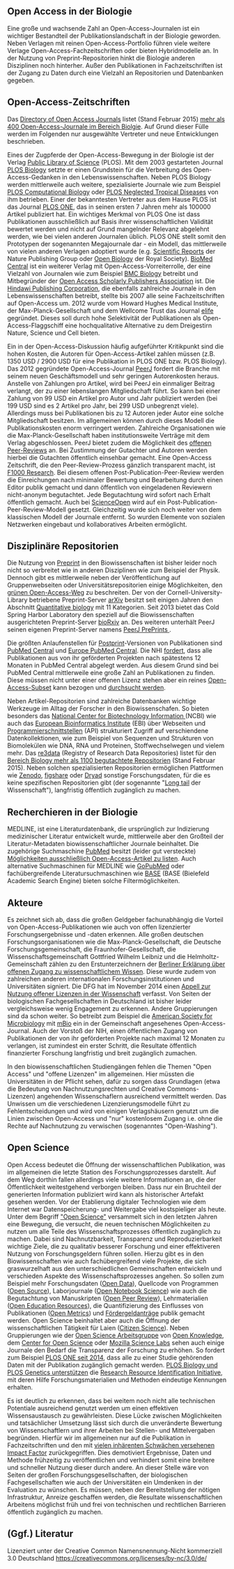 ## Open Access in der Biologie

<!---
Allgemeine Informationen zur Verbreitung und Akzeptanz von Open
Access im jeweiligen Fach, Hinweise auf Tendenzen etc. 
-->

Eine große und wachsende Zahl an Open-Access-Journalen ist ein
wichtiger Bestandteil der Publikationslandschaft in der Biologie
geworden. Neben Verlagen mit reinen Open-Access-Portfolio führen viele
weitere Verlage Open-Access-Fachzeitschriften oder bieten
Hybridmodelle an. In der Nutzung von Preprint-Repositorien hinkt die
Biologie anderen Disziplinen noch hinterher. Außer den Publikationen in
Fachzeitschriften ist der Zugang zu Daten durch eine Vielzahl an
Repositorien und Datenbanken gegeben.

## Open-Access-Zeitschriften

<!--
Nennung/Vorstellung von Open-Access-Zeitschriften (reine
OA-Zeitschriften, nicht hybride Zeitschriften) im Fach, evtl. plus
weitere Hinweise.
-->

Das [Directory of Open Access Journals](http://www.doaj.org/) listet
(Stand Februar 2015) [mehr als 400 Open-Access-Journale im Bereich
Biolgie](http://doaj.org/search?source={%22query%22:{%22filtered%22:{%22query%22:{%22match_all%22:{}},%22filter%22:{%22bool%22:{%22must%22:%5B{%22term%22:{%22_type%22:%22journal%22}},{%22term%22:{%22index.classification.exact%22:%22Biology%20%28General%29%22}}%5D}}}}}). Auf
Grund dieser Fülle werden im Folgenden nur ausgewählte Vertreter und
neue Entwicklungen beschrieben.

Eines der Zugpferde der Open-Access-Bewegung in der Biologie ist der
Verlag [Public Library of Science](http://www.plos.org/) (PLOS). Mit
dem 2003 gestarteten Journal [PLOS Biology](http://plosbiology.org/)
setzte er einen Grundstein für die Verbreitung des
Open-Access-Gedanken in den Lebenswissenschaften. Neben PLOS Biology
werden mittlerweile auch weitere, spezialisierte Journale wie zum
Beispiel [PLOS Computational Biology](http://ploscompbiol.org/) oder
[PLOS Neglected Tropical Diseases](http://www.plosntds.org/) von ihm
betrieben. Einer der bekanntesten Vertreter aus dem Hause PLOS ist das
Journal [PLOS ONE](http://plosone.org/), das in seinen ersten 7 Jahren
mehr als 100000 Artikel publiziert hat.  Ein wichtiges Merkmal von
PLOS One ist dass Publikationen ausschließlich auf Basis ihrer
wissenschaftlichen Validität bewertet werden und nicht auf Grund
mangelnder Relevanz abgelehnt werden, wie bei vielen anderen Journalen
üblich. PLOS ONE stellt somit den Prototypen der sogenannten
Megajournale dar - ein Modell, das mittlerweile von vielen anderen
Verlagen adoptiert wurde (e.g. [Scientific
Reports](http://www.nature.com/srep) der Nature Publishing Group oder
[Open Biology](http://rsob.royalsocietypublishing.org/) der Royal
Society). [BioMed Central](http://www.biomedcentral.com/) ist ein
weiterer Verlag mit Open-Access-Vorreiterrolle, der eine Vielzahl von
Journalen wie zum Beispiel [BMC
Biology](http://www.biomedcentral.com/bmcbiol) betreibt und
Mitbegründer der [Open Access Scholarly Publishers
Association](http://oaspa.org/) ist. Die [Hindawi Publishing
Corporation](http://www.hindawi.com/), die ebenfalls zahlreiche
Journale in den Lebenswissenschaften betreibt, stellte bis 2007 alle
seine Fachzeitschriften auf Open-Access um. 2012 wurde vom Howard
Hughes Medical Institute, der Max-Planck-Gesellschaft und dem Wellcome
Trust das Journal [elife](http://elifesciences.org) gegründet. Dieses
soll durch hohe Selektivität der Publikationen als
Open-Access-Flaggschiff eine hochqualitative Alternative zu dem
Dreigestirn Nature, Science und Cell bieten.

Ein in der Open-Access-Diskussion häufig aufgeführter Kritikpunkt sind
die hohen Kosten, die Autoren für Open-Access-Artikel zahlen müssen
(z.B. 1350 USD / 2900 USD für eine Publikation in PLOS ONE bzw. PLOS
Biology). Das 2012 gegründete Open-Access-Journal
[PeerJ](https://peerj.com/) fordert die Branche mit seinem neuen
Geschäftsmodell und sehr geringen Autorenkosten heraus. Anstelle von
Zahlungen pro Artikel, wird bei PeerJ ein einmaliger Beitrag verlangt,
der zu einer lebenslangen Mitgliedschaft führt. So kann bei einer
Zahlung von 99 USD ein Artikel pro Autor und Jahr publiziert werden
(bei 199 USD sind es 2 Artikel pro Jahr, bei 299 USD unbegrenzt
viele). Allerdings muss bei Publikationen bis zu 12 Autoren jeder
Autor eine solche Mitgliedschaft besitzen. Im allgemeinen können durch
dieses Modell die Publikationskosten enorm verringert
werden. Zahlreiche Organisationen wie die Max-Planck-Gesellschaft
haben institutionsweite Verträge mit dem Verlag abgeschlossen. PeerJ
bietet zudem die Möglichkeit des [offenen
Peer-Reviews](https://de.wikipedia.org/wiki/Offenes_Peer-Review)
an. Bei Zustimmung der Gutachter und Autoren werden hierbei die
Gutachten öffentlich einsehbar gemacht. Eine Open-Access Zeitschrift,
die den Peer-Review-Prozess gänzlich transparent macht, ist [F1000
Research](http://f1000research.com/). Bei diesem offenen
Post-Publication-Peer-Review werden die Einreichungen nach minimaler
Bewertung und Bearbeitung durch einen Editor publik gemacht und dann
öffentlich von eingeladenen Reviewern nicht-anonym begutachtet. Jede
Begutachtung wird sofort nach Erhalt öffentlich gemacht. Auch bei
[ScienceOpen](https://www.scienceopen.com/) wird auf ein
Post-Publication-Peer-Review-Modell gesetzt. Gleichzeitig wurde sich
noch weiter von dem klassischen Modell der Journale entfernt. So
wurden Elemente von sozialen Netzwerken eingebaut und kollaboratives
Arbeiten ermöglicht.

## Disziplinäre Repositorien 
<!--
Hinweise auf Fachrepositorien (auch international) oder sonstige
Repositorien (z.B. institutionelle Repositorien, die für das Fach
einschlägig sind), die wichtig im jeweiligen Fach sind.
-->

Die Nutzung von [Preprint](https://de.wikipedia.org/wiki/Preprint) in
den Biowissenschaften ist bisher leider noch nicht so verbreitet wie
in anderen Disziplinen wie zum Beispiel der Physik. Dennoch gibt es
mittlerweile neben der Veröffentlichung auf Gruppenwebseiten oder
Universitätsrepositorien einige Möglichkeiten, den [grünen
Open-Access-Weg](https://de.wikipedia.org/wiki/Open_Access#Gr.C3.BCner_Weg)
zu beschreiten. Der von der Cornell-University-Library betriebene
Preprint-Server [arXiv](http://arxiv.org) besitzt seit einigen Jahren
den Abschnitt [Quantitative biology](http://arxiv.org/archive/q-bio)
mit 11 Kategorien. Seit 2013 bietet das Cold Spring Harbor Laboratory
den speziell auf die Biowissenschaften ausgerichteten Preprint-Server
[bioRxiv](http://biorxiv.org) an. Des weiteren unterhält PeerJ seinen
eigenen Preprint-Server namens [PeerJ PrePrints
](https://peerj.com/preprints/).

Die größten Anlaufenstellen für
[Postprint](https://de.wikipedia.org/wiki/Postprint)-Versionen von
Publikationen sind [PubMed Central](http://www.ncbi.nlm.nih.gov/pmc/)
und [Europe PubMed Central](http://europepmc.org/).  Die NHI
[fordert](http://publicaccess.nih.gov/policy.htm), dass alle
Publikationen aus von ihr geförderten Projekten nach spätestens 12
Monaten in PubMed Central abgelegt werden. Aus diesem Grund sind bei
PubMed Central mittlerweile eine große Zahl an Publikationen zu
finden. Diese müssen nicht unter einer offenen Lizenz stehen aber ein
reines
[Open-Access-Subset](http://www.ncbi.nlm.nih.gov/pmc/tools/openftlist/)
kann bezogen und [durchsucht
werden](http://www.ncbi.nlm.nih.gov/pmc/?term=open+access%5Bfilter%5D).

Neben Artikel-Repositorien sind zahlreiche Datenbanken wichtige
Werkzeuge im Alltag der Forscher in den Biowissenschafen. So bieten
besonders das [National Center for Biotechnology Information
](http://www.ncbi.nlm.nih.gov/) (NCBI) wie auch das [European
Bioinformatics Institute](https://www.ebi.ac.uk/) (EBI) über Webseiten
und
[Programmierschnittstellen](https://de.wikipedia.org/wiki/Programmierschnittstelle)
(API) strukturiert Zugriff auf verschiendene Datenkollektionen, wie
zum Beispiel von Sequenzen und Strukturen von Biomolekülen wie DNA,
RNA und Proteinen, Stoffwechselwegen und vielem mehr. Das
[re3data](http://www.re3data.org/) (Registry of Research Data
Repositories) listet für den [Bereich Biology mehr als 1100
begutachtete
Repositorien](http://service.re3data.org/search/results/filter?term=&d=25&filter_subjects_active%5Bbiology%5D=Biology)
(Stand Februar 2015). Neben solchen spezialisierten Repositorien
ermöglichen Plattformen wie [Zenodo](https://zenodo.org/),
[figshare](http://figshare.com) oder [Dryad](http://datadryad.org)
sonstige Forschungsdaten, für die es keine spezifischen Repositorien
gibt (der sogenannte "[Long
tail](https://de.wikipedia.org/wiki/The_Long_Tail) der Wissenschaft"),
langfristig öffentlich zugänglich zu machen.

## Recherchieren in der Biologie

<!--  
Wie kann man OA-Content im Fach recherchieren? Was sind frei
zugängliche Datenbanken, und wie findet man OA-Content in den
einschlägigen Datenbanken und Suchmaschinen? (Welche
Suchmaschinen/Datenbanken lassen sich nach Open Access filtern?  
-->

MEDLINE, ist eine Literaturdatenbank, die ursprünglich zur Indizierung
medizinischer Literatur entwickelt wurde, mittlerweile aber den
Großteil der Literatur-Metadaten biowissenschaftlicher Journale
beinhaltet. Die zugehörige Suchmaschine
[PubMed](http://www.ncbi.nlm.nih.gov/pubmed) besitzt (leider gut
versteckte) [Möglichkeiten ausschließlich Open-Access-Artikel zu
listen](http://www.ncbi.nlm.nih.gov/pubmed?term=pubmed%20pmc%20open%20access%20%5Bfilter%5D).
Auch alternative Suchmaschinen für MEDLINE wie
[GoPubMed](http://www.gopubmed.org) oder fachübergreifende
Literatursuchmaschinen wie [BASE](http://www.base-search.net/) (BASE
(Bielefeld Academic Search Engine) bieten solche Filtermöglichkeiten.

## Akteure

<!-- Wer sind wichtige Open-Access-Akteure im Fach? Wer treibt
Entwicklungen voran oder behindert sie? Wie verhalten sich Akteure,
z.B. Verlage, Förderer, Fachgesellschaft(en)? Wer sind diejenigen, die
OA voran treiben im Fach?-->

Es zeichnet sich ab, dass die großen Geldgeber fachunabhängig
die Vorteil von Open-Access-Publikationen wie auch von offen
lizenzierter Forschungsergebnisse und -daten erkennen. Alle großen
deutschen Forschungsorganisationen wie die Max-Planck-Gesellschaft,
die Deutsche Forschungsgemeinschaft, die Fraunhofer-Gesellschaft, die
Wissenschaftsgemeinschaft Gottfried Wilhelm Leibniz und die
Helmholtz-Gemeinschaft zählen zu den Erstunterzeichnern der [Berliner
Erklärung über offenen Zugang zu wissenschaftlichem
Wissen](http://openaccess.mpg.de/Berlin-Declaration). Diese wurde
zudem von zahlreichen anderen internationalen Forschungsinstitutionen
und Universitäten signiert. Die DFG hat im November 2014 einen [Appell
zur Nutzung offener Lizenzen in der
Wissenschaft](http://www.dfg.de/foerderung/info_wissenschaft/info_wissenschaft_14_68/)
verfasst. Von Seiten der biologischen Fachgesellschaften in
Deutschland ist bisher leider vergleichsweise wenig Engagement zu
erkennen. Andere Gruppierungen sind da schon weiter. So betreibt zum
Beispiel die [American Society for Microbiology](http://www.asm.org/)
mit [mBio](http://mbio.asm.org/) ein in der Gemeinschaft angesehenes
Open-Access-Journal. Auch der Vorstoß der NIH, einen öffentlichen
Zugang von Publikationen der von ihr geförderten Projekte nach
maximal 12 Monaten zu verlangen, ist zumindest ein erster Schritt, die
Resultate öffentlich finanzierter Forschung langfristig und breit
zugänglich zumachen.

In den biowissenschaftlichen Studiengängen fehlen die Themen "Open
Access" und "offene Lizenzen" im allgemeinen. Hier müssten die
Universitäten in der Pflicht sehen, dafür zu sorgen dass Grundlagen
(etwa die Bedeutung von Nachnutzungsrechten und Creative
Commons-Lizenzen) angehenden Wissenschaflern ausreichend vermittelt
werden. Das Unwissen um die verschiedenen Lizenzierungsmodelle führt
zu Fehlentscheidungen und wird von einigen Verlagshäusern genutzt um
die Linien zwischen Open-Access und "nur" kostenlosem Zugang i.e. ohne
die Rechte auf Nachnutzung zu verwischen (sogenanntes "Open-Washing").

## Open Science

<!-- Welche verwandten/ähnlichen/begleitenden
Open-Science-Entwicklungen gibt es? Wie ist der Stand, was sind
interessante Projekte in den Bereichen: Open Data, Open Source, Open
Science? -->

Open Access bedeutet die Öffnung der wissenschaftlichen Publikation,
was im allgemeinen die letzte Station des Forschungsprozesses
darstellt. Auf dem Weg dorthin fallen allerdings viele weitere
Informationen an, die der Öffentlichkeit weitestgehend verborgen
bleiben.  Dass nur ein Bruchteil der generierten Information
publiziert wird kann als historischer Artefakt gesehen werden. Vor der
Etablierung digitaler Technologien wie dem Internet war
Datenspeicherung- und Weitergabe viel kostspieliger als heute. Unter
dem Begriff ["Open
Science"](https://de.wikipedia.org/wiki/Offene_Wissenschaft)
versammelt sich in den letzten Jahren eine Bewegung, die versucht, die
neuen technischen Möglichkeiten zu nutzen um alle Teile des
Wissenschaftsprozesses öffentlich zugänglich zu machen. Dabei sind
Nachnutzbarkeit, Transparenz und Reproduzierbarkeit wichtige Ziele,
die zu qualitativ besserer Forschung und einer effektiveren Nutzung
von Forschungsgeldern führen sollen. Hierzu gibt es in den
Biowissenschaften wie auch fachübergreifend viele Projekte, die sich
graswurzelhaft aus den unterschiedlichen Gemeinschaften entwickeln und
verschieden Aspekte des Wissenschaftsprozesses angehen. So sollen zum
Beispiel mehr Forschungsdaten ([Open
Data](https://de.wikipedia.org/wiki/Open_Data)), Quellcode von
Programmen ([Open Source](https://de.wikipedia.org/wiki/Open_Source)),
Laborjournale ([Open Notebook
Science](https://en.wikipedia.org/wiki/Open_notebook_science)) wie
auch die Begutachtung von Manuskripten ([Open Peer
Review](https://de.wikipedia.org/wiki/Offenes_Peer-Review)),
Lehrmaterialien ([Open Education
Resources](https://de.wikipedia.org/wiki/Open_Educational_Resources)),
die Quantifizierung des Einflusses von Publikationen ([Open
Metrics](http://irights.info/artikel/open-metrics-jenseits-des-zitatkartells/10447))
und
[Fördergeldanträge](http://journals.plos.org/plosbiology/article?id=10.1371/journal.pbio.1002027)
publik gemacht werden. Open Science beinhaltet aber auch die Öffnung
der wissenschaftlichen Tätigkeit für Laien ([Citizen
Science](https://de.wikipedia.org/wiki/Citizen_Science)). Neben
Gruppierungen wie der [Open Science
Arbeitsgruppe](https://science.okfn.org/) von [Open
Knowledge](https://okfn.org), dem [Center for Open
Science](http://centerforopenscience.org/) oder [Mozilla Science
Labs](http://www.mozillascience.org/) sehen auch einige Journale den
Bedarf die Transparenz der Forschung zu erhöhen. So fordert zum
Beispiel [PLOS ONE seit
2014](http://www.plosone.org/static/policies#sharing), dass alle zu
einer Studie gehörenden Daten mit der Publikation zugänglich gemacht
werden. [PLOS Biology und PLOS Genetics
unterstützen](http://blogs.plos.org/biologue/2015/01/29/introducing-research-resource-identification-initiative-plos-biology-plos-genetics/)
die [Research Resource Identification
Initiative](http://scicrunch.com/resources), mit deren Hilfe
Forschungsmaterialien und Methoden eindeutige Kennungen erhalten.  

Es ist deutlich zu erkennen, dass bei weitem noch nicht alle
technischen Potentiale ausreichend genutzt werden um einen effektiven
Wissensaustausch zu gewährleisten. Diese Lücke zwischen Möglichkeiten
und tatsächlicher Umsetzung lässt sich durch die unveränderte
Bewertung von Wissenschaftlern und ihrer Arbeiten bei Stellen- und
Mittelvergaben begründen. Hierfür wir im allgemeinen nur auf die
Publikation in Fachzeitschriften und den mit [vielen inhärenten
Schwächen versehenen Impact
Factor](https://de.wikipedia.org/wiki/Impact_Factor#Kritik)
zurückgegriffen. Dies demotiviert Ergebnisse, Daten und Methode
frühzeitig zu veröffentlichen und verhindert somit eine breitere und
schneller Nutzung dieser durch andere. An dieser Stelle wäre von
Seiten der großen Forschungsgesellschaften, der biologischen
Fachgesellschaften wie auch der Universitäten ein Umdenken in der
Evaluation zu wünschen. Es müssen, neben der Bereitstellung der
nötigen Infrastruktur, Anreize geschaffen werden, die Resultate
wissenschaftlichen Arbeitens möglichst früh und frei von technischen
und rechtlichen Barrieren öffentlich zugänglich zu machen.

## (Ggf.) Literatur

<!-- Falls Literatur verwendet worden ist (bitte sparsam verwenden),
kann sie hier aufgeführt werden. Links auf Projekte etc., die im Text
erwähnt werden, bitte direkt im Text anbringen, nicht separat
aufführen. -->

Lizenziert unter der Creative Common Namensnennung-Nicht kommerziell 3.0 Deutschland https://creativecommons.org/licenses/by-nc/3.0/de/
